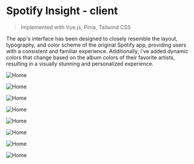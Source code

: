 # **Spotify Insight - client**
> Implemented with Vue.js, Pinia, Tailwind CSS

The app's interface has been designed to closely resemble the layout, typography, and color scheme of the original Spotify app, providing users with a consistent and familiar experience. Additionally, i've added dynamic colors that change based on the album colors of their favorite artists, resulting in a visually stunning and personalized experience.
 
![Home](https://cdn.discordapp.com/attachments/976641651772620807/1088658549724418211/image_2023-03-24_09-40-22.png)


![Home](https://cdn.discordapp.com/attachments/976641651772620807/1088658549342748692/image_2023-03-24_09-44-28.png)


![Home](https://cdn.discordapp.com/attachments/976641651772620807/1088658547941838919/image_2023-03-24_09-50-10.png)


![Home](https://cdn.discordapp.com/attachments/976641651772620807/1088658548260622398/image_2023-03-24_09-42-09.png)

![Home](https://cdn.discordapp.com/attachments/976641651772620807/1088658548533248132/image_2023-03-24_09-43-10.png)

![Home](https://cdn.discordapp.com/attachments/976641651772620807/1088658548831031378/image_2023-03-24_09-43-33.png)


![Home](https://cdn.discordapp.com/attachments/976641651772620807/1088658549065928745/image_2023-03-24_09-44-02.png)


![Home](https://cdn.discordapp.com/attachments/976641651772620807/1088659548820221982/image.png)
 